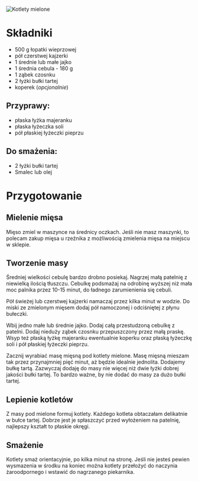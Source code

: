 ![Kotlety mielone](https://i.ibb.co/67XJxNP8/imagen-4-0-ultra-generate-preview-06-06-Polskie-Kotlety-miel.png)
# Składniki
 - 500 g łopatki wieprzowej
 - pół czerstwej kajzerki
 - 1 średnie lub małe jajko
 - 1 średnia cebula - 180 g
 - 1 ząbek czosnku
 - 2 łyżki bułki tartej
 - koperek (*opcjonalnie*)
## Przyprawy:
 - płaska łyżka majeranku
 - płaska łyżeczka soli
 - pół płaskiej łyżeczki pieprzu
## Do smażenia:
 - 2 łyżki bułki tartej
 - Smalec lub olej
# Przygotowanie
## Mielenie mięsa 
Mięso zmiel w maszynce na średnicy oczkach. Jeśli nie masz maszynki, to polecam zakup mięsa u rzeźnika z możliwością zmielenia mięsa na miejscu w sklepie.
## Tworzenie masy
Średniej wielkości cebulę bardzo drobno posiekaj. Nagrzej małą patelnię z niewielką ilością tłuszczu. Cebulkę podsmażaj na odrobinę wyższej niż mała moc palnika przez 10-15 minut, do ładnego zarumienienia się cebuli.

Pół świeżej lub czerstwej kajzerki namaczaj przez kilka minut w wodzie. Do miski ze zmielonym mięsem dodaj pół namoczonej i odciśniętej z płynu bułeczki.

Wbij jedno małe lub średnie jajko. Dodaj całą przestudzoną cebulkę z patelni. Dodaj nieduży ząbek czosnku przepuszczony przez małą praskę. Wsyp też płaską łyżkę majeranku ewentualnie koperku oraz płaską łyżeczkę soli i pół płaskiej łyżeczki pieprzu. 

Zacznij wyrabiać masę mięsną pod kotlety mielone. Masę mięsną mieszam tak przez przynajmniej pięć minut, aż będzie idealnie jednolita. Dodajemy bułkę tartą. Zazwyczaj dodaję do masy nie więcej niż dwie łyżki dobrej jakości bułki tartej. To bardzo ważne, by nie dodać do masy za dużo bułki tartej.
## Lepienie kotletów 
Z masy pod mielone formuj kotlety. Każdego kotleta obtaczałam delikatnie w bułce tartej. Dobrze jest je spłaszczyć przed wyłożeniem na patelnię, najlepszy kształt to płaskie okręgi.
## Smażenie 
Kotlety smaż orientacyjnie, po kilka minut na stronę. Jeśli nie jesteś pewien wysmazenia w środku na koniec można kotlety przełożyć do naczynia żaroodpornego i wstawić do nagrzanego piekarnika.
